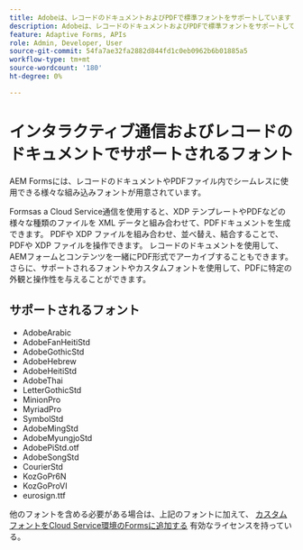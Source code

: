 ```yaml
---
title: Adobeは、レコードのドキュメントおよびPDFで標準フォントをサポートしています
description: Adobeは、レコードのドキュメントおよびPDFで標準フォントをサポートしています
feature: Adaptive Forms, APIs
role: Admin, Developer, User
source-git-commit: 54fa7ae32fa2882d844fd1c0eb0962b6b01885a5
workflow-type: tm+mt
source-wordcount: '180'
ht-degree: 0%

---
```



# インタラクティブ通信およびレコードのドキュメントでサポートされるフォント

AEM Formsには、レコードのドキュメントやPDFファイル内でシームレスに使用できる様々な組み込みフォントが用意されています。

Formsas a Cloud Service通信を使用すると、XDP テンプレートやPDFなどの様々な種類のファイルを XML データと組み合わせて、PDFドキュメントを生成できます。 PDFや XDP ファイルを組み合わせ、並べ替え、結合することで、PDFや XDP ファイルを操作できます。 レコードのドキュメントを使用して、AEMフォームとコンテンツを一緒にPDF形式でアーカイブすることもできます。 さらに、サポートされるフォントやカスタムフォントを使用して、PDFに特定の外観と操作性を与えることができます。

## サポートされるフォント

* AdobeArabic
* AdobeFanHeitiStd
* AdobeGothicStd
* AdobeHebrew
* AdobeHeitiStd
* AdobeThai
* LetterGothicStd
* MinionPro
* MyriadPro
* SymbolStd
* AdobeMingStd
* AdobeMyungjoStd
* AdobePiStd.otf
* AdobeSongStd
* CourierStd
* KozGoPr6N
* KozGoProVI
* eurosign.ttf

他のフォントを含める必要がある場合は、上記のフォントに加えて、 [カスタムフォントをCloud Service環境のFormsに追加する](https://experienceleague.adobe.com/docs/experience-manager-cloud-service/content/forms/using-communications/use-custom-fonts.html) 有効なライセンスを持っている。